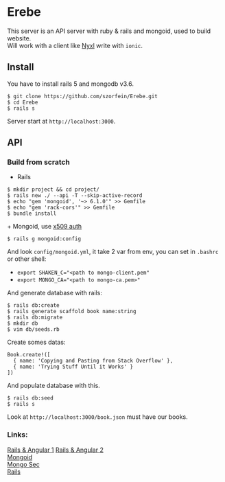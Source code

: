 # Erebe

This server is an API server with ruby & rails and mongoid, used to build website.  
Will work with a client like [Nyxl](https://github.com/szorfein/Nyx) write with `ionic`.

## Install

You have to install rails 5 and mongodb v3.6.

    $ git clone https://github.com/szorfein/Erebe.git
    $ cd Erebe
    $ rails s

Server start at `http://localhost:3000`.

## API 



### Build from scratch

+ Rails

```
$ mkdir project && cd project/
$ rails new ./ --api -T --skip-active-record
$ echo "gem 'mongoid', '~> 6.1.0'" >> Gemfile
$ echo "gem 'rack-cors'" >> Gemfile
$ bundle install
```

+ Mongoid, use [x509 auth](https://szorfein.github.io/mongodb/secure-mongodb/)

```
$ rails g mongoid:config
```

And look `config/mongoid.yml`, it take 2 var from env, you can set in `.bashrc` or other shell:

+ `export SHAKEN_C="<path to mongo-client.pem"`
+ `export MONGO_CA="<path to mongo-ca.pem>"`

And generate database with rails:

    $ rails db:create
    $ rails generate scaffold book name:string
    $ rails db:migrate
    $ mkdir db
    $ vim db/seeds.rb

Create somes datas:

```
Book.create!([
  { name: 'Copying and Pasting from Stack Overflow' },
  { name: 'Trying Stuff Until it Works' }
])
```

And populate database with this.

    $ rails db:seed
    $ rails s

Look at `http://localhost:3000/book.json` must have our books.

### Links: 

[Rails & Angular 1](https://blogstephenarifin.wordpress.com/2017/01/09/angular-2-and-ruby-on-rails-on-heroku/) 
[Rails & Angular 2](https://www.codewithjason.com/getting-started-with-angular-and-rails/)  
[Mongoid](https://docs.mongodb.com/mongoid/master/tutorials/mongoid-installation/)  
[Mongo Sec](https://docs.mongodb.com/manual/administration/security-checklist/)  
[Rails](http://guides.rubyonrails.org/getting_started.html)  
